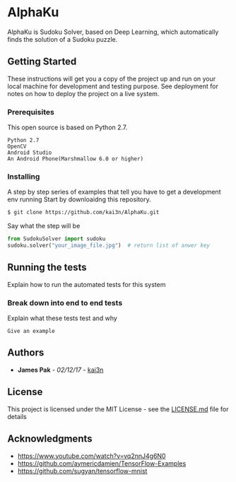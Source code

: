 # AlphaKu

AlphaKu is Sudoku Solver, based on Deep Learning, which automatically finds the solution of a Sudoku puzzle.

## Getting Started

These instructions will get you a copy of the project up and run on your local machine for development and testing purpose. See deployment for notes on how to deploy the project on a live system.

### Prerequisites

This open source is based on Python 2.7.

```
Python 2.7
OpenCV
Android Studio
An Android Phone(Marshmallow 6.0 or higher)
```

### Installing

A step by step series of examples that tell you have to get a development env running
Start by downloaidng this repository.
~~~ sh
$ git clone https://github.com/kai3n/AlphaKu.git
~~~

Say what the step will be

```python
from SudokuSolver import sudoku
sudoku.solver("your_image_file.jpg")  # return list of anwer key
```

## Running the tests

Explain how to run the automated tests for this system
### Break down into end to end tests

Explain what these tests test and why

```
Give an example
```

## Authors

* **James Pak** - *02/12/17* - [kai3n](https://github.com/kai3n)


## License

This project is licensed under the MIT License - see the [LICENSE.md](LICENSE.md) file for details

## Acknowledgments

* https://www.youtube.com/watch?v=vq2nnJ4g6N0
* https://github.com/aymericdamien/TensorFlow-Examples
* https://github.com/sugyan/tensorflow-mnist



































